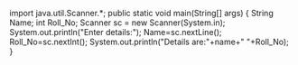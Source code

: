 import java.util.Scanner.*;
public static void main(String[] args)
{
  String Name;
  int Roll_No;
  Scanner sc = new Scanner(System.in);
  System.out.println("Enter details:");
  Name=sc.nextLine();
  Roll_No=sc.nextInt();
  System.out.println("Details are:"+name+" "+Roll_No);
}
  
